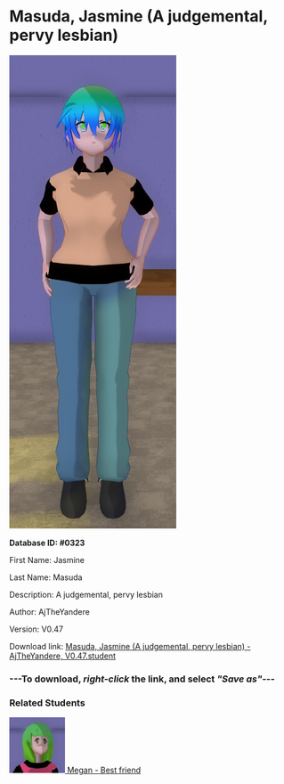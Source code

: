 # Masuda, Jasmine (A judgemental, pervy lesbian)

<img src="Files/Masuda, Jasmine (A judgemental, pervy lesbian).png" title="Masuda, Jasmine (A judgemental, pervy lesbian) - AjTheYandere, V0.47">

**Database ID: #0323**

First Name: Jasmine

Last Name: Masuda

Description: A judgemental, pervy lesbian

Author: AjTheYandere

Version: V0.47

Download link: <a href="https://raw.githubusercontent.com/Arbiter1223/Daigaku-Gurashi-Custom-Students/master/Students/Files/Masuda%2C%20Jasmine%20(A%20judgemental%2C%20pervy%20lesbian)%20-%20AjTheYandere%2C%20V0.47.student">Masuda, Jasmine (A judgemental, pervy lesbian) - AjTheYandere, V0.47.student</a>

### ---**To download, _right-click_ the link, and select _"Save as"_**---

### Related Students

<a href="Kubota, Megan (Jasmine's tsundere best friend).md"><img src="Files/Thumbs/Kubota, Megan (Jasmine's tsundere best friend).png" height="100" width="100" title="Kubota, Megan (Jasmine's tsundere best friend) - AjTheYandere, V0.47"></a><a href="Kubota, Megan (Jasmine's tsundere best friend).md"> Megan - Best friend</a>


